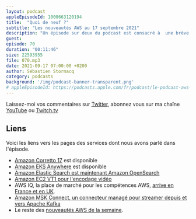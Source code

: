 ```yaml
---
layout: podcast
appleEpisodeId: 1000663120194
title:  "Quoi de neuf ?"
subtitle: "Les nouveautés AWS au 17 septembre 2021"
description: "Un épisode sur deux du podcast est consacré à  une brève revue des principales nouveautés AWS.  Cette semaine, nous parlons de Kubernetes, du nouveau nom de Elastic Search - Open Search -, d'une nouvelle famille d'instances EC2, d'une place de marché pour les compétences AWS qui arrive en France, et enfin de connecteurs managés pour vos clusters Kafka."
guest:
episode: 70 
duration: "00:11:46"
size: 22593955
file: 070.mp3
date: 2021-09-17 07:00:00 +0200  
author: Sébastien Stormacq
category: podcasts
background: '/img/podcast-banner-transparent.png'
# appleEpisodeId: https://podcasts.apple.com/fr/podcast/le-podcast-aws-en-français/id1452118442
---
```


Laissez-moi vos commentaires sur [Twitter](https://twitter.com/sebsto), abonnez vous sur ma chaîne [YouTube](https://www.youtube.com/sebsto) ou [Twitch.tv](https://www.twitch.tv/sebAWS)

## Liens

Voici les liens vers les pages des services dont nous avons parlé dans l'épisode.

- [Amazon Corretto 17](https://aws.amazon.com/about-aws/whats-new/2021/09/amazon-corretto-17-now-available/) est disponible
- [Amazon EKS Anywhere](https://aws.amazon.com/blogs/aws/amazon-eks-anywhere-now-generally-available-to-create-and-manage-kubernetes-clusters-on-premises/) est disponible
- [Amazon Elastic Search est maintenant Amazon OpenSearch](https://aws.amazon.com/blogs/aws/amazon-elasticsearch-service-is-now-amazon-opensearch-service-and-supports-opensearch-10/)
- [Amazon EC2 VT1 pour l'encodage vidéo](https://aws.amazon.com/blogs/aws/new-amazon-ec2-vt1-instances-for-live-multi-stream-video-transcoding/)
- AWS IQ, la place de marché pour les compétences AWS, [arrive en France et en UK](https://aws.amazon.com/blogs/aws/aws-iq-expansion-experts-uk-france/).
- [Amazon MSK Connect, un connecteur managé pour streamer depuis et vers Apache Kafka](https://aws.amazon.com/blogs/aws/introducing-amazon-msk-connect-stream-data-to-and-from-your-apache-kafka-clusters-using-managed-connectors/)
- Le reste des [nouveautés AWS de la semaine](https://aws.amazon.com/fr/about-aws/whats-new/2021/?nc1=h_ls).